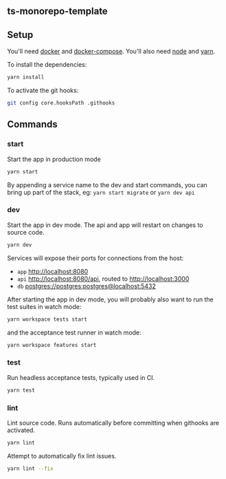 ts-monorepo-template
--------------------

## Setup

You'll need [docker](https://www.docker.com/products/docker-desktop) and [docker-compose](https://docs.docker.com/compose/install/).
You'll also need [node](https://nodejs.org/en/download/) and [yarn](https://yarnpkg.com/getting-started/install).

To install the dependencies:
```bash
yarn install
```

To activate the git hooks:
```bash
git config core.hooksPath .githooks
```

## Commands

### start

Start the app in production mode

```bash
yarn start
```

By appending a service name to the dev and start commands, you can bring up part of the stack, eg:
`yarn start migrate` or `yarn dev api`

### dev
Start the app in dev mode. The api and app will restart on changes to source code.

```bash
yarn dev
```

Services will expose their ports for connections from the host:
* `app` [http://localhost:8080](http://localhost:8080)
* `api` [http://localhost:8080/api](http://localhost:8080/api), routed to [http://localhost:3000](http://localhost:3000)  
* `db` [postgres://postgres:postgres@localhost:5432](postgres://postgres:postgres@localhost:5432)

After starting the app in dev mode, you will probably also want to run the test suites in watch mode:
```bash
yarn workspace tests start
```

and the acceptance test runner in watch mode:
```bash
yarn workspace features start
```

### test
Run  headless acceptance tests, typically used in CI.

```bash
yarn test
```

### lint
Lint source code. Runs automatically before committing when githooks are activated.

```bash
yarn lint
```

Attempt to automatically fix lint issues.
```bash
yarn lint --fix
```
